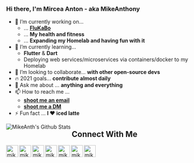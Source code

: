 ### Hi there, I'm Mircea Anton - aka MikeAnthony

- 🔭 I’m currently working on...
  - ... [**FluKaBo**](https://github.com/mikeanth-dvlp/FluKabo)
  - ... **My health and fitness**
  - ... **Expanding my Homelab and having fun with it**
- 🌱 I’m currently learning...
  - **Flutter** & **Dart**
  - Deploying web services/microservices via containers/docker to my Homelab
- 👯 I’m looking to collaborate... **with other open-source devs**
- 🔥 2021 goals... **contribute almost daily**
- 💬 Ask me about ... **anything and everything**
- 📫 How to reach me ... 
  - [**shoot me an email**](mailto:mike.anth99@gmail.com?subject=[GitHub]%20Source%20Han%20Sans)
  - [**shoot me a DM**](#connect-with-me)
- ⚡ Fun fact ... **I ❤️ iced latte**

<img align="left" alt="MikeAnth's Github Stats" src="https://https://github-readme-stats.mikeanth-dvlp.vercel.app/api?username=mikeanth-dvlp&show_icons=true&hide_border=true"/>


## Connect With Me
[<img align="left" alt="mikeanth | Twitter" width="32px" src="https://cdn.jsdelivr.net/npm/simple-icons@v3/icons/twitter.svg" />][twitter]
[<img align="left" alt="mikeanth | Instagram" width="32px" src="https://cdn.jsdelivr.net/npm/simple-icons@v3/icons/instagram.svg" />][instagram]
[<img align="left" alt="mikeanth | LinkedIn" width="32px" src="https://cdn.jsdelivr.net/npm/simple-icons@v3/icons/linkedin.svg" />][linkedin]
[<img align="left" alt="mikeanth | Discord" width="32px" src="https://cdn.jsdelivr.net/npm/simple-icons@v3/icons/discord.svg" />][discord]
[<img align="left" alt="mikeanth | Reddit" width="32px" src="https://cdn.jsdelivr.net/npm/simple-icons@v3/icons/reddit.svg" />][reddit]
[<img align="left" alt="mikeanth | Steam" width="32px" src="https://cdn.jsdelivr.net/npm/simple-icons@v3/icons/steam.svg" />][steam]
[<img align="left" alt="mikeanth | Spotify" width="32px" src="https://cdn.jsdelivr.net/npm/simple-icons@v3/icons/spotify.svg" />][spotify]

[twitter]: https://twitter.com/mikeanth
[instagram]: https://www.instagram.com/mike_anth/
[linkedin]: https://www.linkedin.com/in/mircea-anton-039b26168/
[discord]: https://discordapp.com/users/637553176991629312
[reddit]: https://www.reddit.com/user/MikeAnth
[steam]: https://steamcommunity.com/id/mikeanth/
[spotify]: https://open.spotify.com/user/jpa2p7j8yrjjce6qtfze0uea5